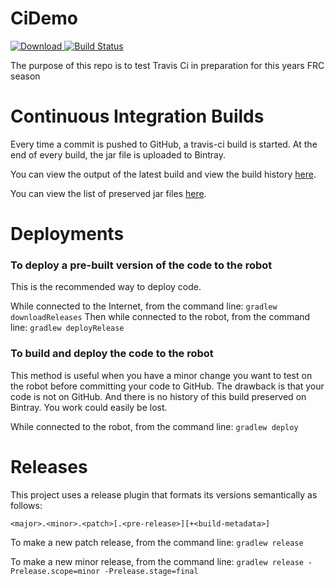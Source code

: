 # CiDemo

[![Download](https://api.bintray.com/packages/johnrudolflewis/FRC-1294/CiDemo/images/download.svg) ](https://bintray.com/johnrudolflewis/FRC-1294/CiDemo/_latestVersion)
[![Build Status](http://dev.imjac.in/travis/FRC-1294/CiDemo)](https://travis-ci.org/FRC-1294/CiDemo)
 
The purpose of this repo is to test Travis Ci in preparation for this years FRC season

# Continuous Integration Builds
Every time a commit is pushed to GitHub, a travis-ci build is started. At the end of every build, the jar file is uploaded to Bintray.

You can view the output of the latest build and view the build history [here](https://travis-ci.org/FRC-1294/CiDemo).

You can view the list of preserved jar files [here](https://bintray.com/johnrudolflewis/FRC-1294/CiDemo/view).

# Deployments

### To deploy a pre-built version of the code to the robot
This is the recommended way to deploy code.

While connected to the Internet, from the command line: `gradlew downloadReleases`
Then while connected to the robot, from the command line: `gradlew deployRelease`

### To build and deploy the code to the robot
This method is useful when you have a minor change you want to test on the robot before committing your code to GitHub. The drawback is that your code is not on GitHub. And there is no history of this build preserved on Bintray. You work could easily be lost.

While connected to the robot, from the command line: `gradlew deploy`

# Releases
This project uses a release plugin that formats its versions semantically as follows:

`<major>.<minor>.<patch>[.<pre-release>][+<build-metadata>]`

To make a new patch release, from the command line: `gradlew release`

To make a new minor release, from the command line: `gradlew release -Prelease.scope=minor -Prelease.stage=final`
